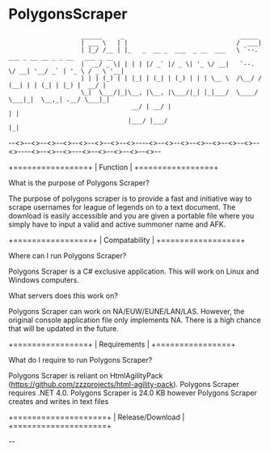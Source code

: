# PolygonsScraper

                        ______     _                                _____                                
                        | ___ \   | |                              /  ___|                               
                        | |_/ /__ | |_   _  __ _  ___  _ __  ___   \ `--.  ___ _ __ __ _ _ __   ___ _ __ 
                        |  __/ _ \| | | | |/ _` |/ _ \| '_ \/ __|   `--. \/ __| '__/ _` | '_ \ / _ \ '__|
                        | | | (_) | | |_| | (_| | (_) | | | \__ \  /\__/ / (__| | | (_| | |_) |  __/ |   
                        \_|  \___/|_|\__, |\__, |\___/|_| |_|___/  \____/ \___|_|  \__,_| .__/ \___|_|   
                                      __/ | __/ |                                       | |              
                                     |___/ |___/                                        |_|              


--<<O>>--<<O>>--<<O>>--<<O>>--<<O>>--<<O>>--<<O>>--<<O>>----<<O>>--<<O>>--<<O>>--<<O>>--<<O>>--<<O>>--<<O>>--<<O>>----<<O>>--<<O>>--<<O>>---<<O>>--<<O>>--<<O>>--<<O>>--<<O>>--
 
 
 +================+
 |    Function    |
 +================+
 
 What is the purpose of Polygons Scraper?
 
 The purpose of polygons scraper is to provide a fast and initiative way to scrape usernames for league of legends on to a text document.
 The download is easily accessible and you are given a portable file where you simply have to input a valid and active summoner name and AFK.
 
  
 +=================+
 |  Compatability  |
 +=================+
 
 Where can I run Polygons Scraper?
 
 Polygons Scraper is a C# exclusive application. This will work on Linux and Windows computers.
 
 What servers does this work on?
 
 Polygons Scraper can work on NA/EUW/EUNE/LAN/LAS.
 However, the original console application file only implements NA.
 There is a high chance that will be updated in the future.
 
 +================+
 |  Requirements  |
 +================+
 
 What do I require to run Polygons Scraper?
 
 Polygons Scraper is reliant on HtmlAgilityPack (https://github.com/zzzprojects/html-agility-pack).
 Polygons Scraper requires .NET 4.0.
 Polygons Scraper is 24.0 KB however Polygons Scraper creates and writes in text files
 
 +====================+
 |  Release/Download  |
 +====================+
 
 --
